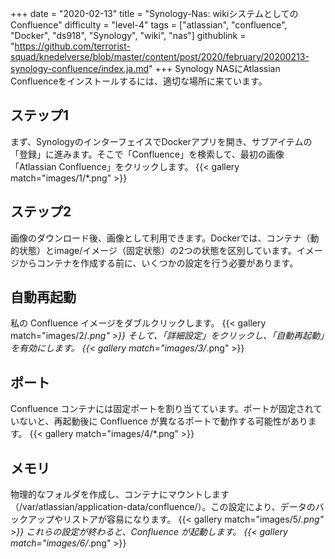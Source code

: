 +++
date = "2020-02-13"
title = "Synology-Nas: wikiシステムとしてのConfluence"
difficulty = "level-4"
tags = ["atlassian", "confluence", "Docker", "ds918", "Synology", "wiki", "nas"]
githublink = "https://github.com/terrorist-squad/knedelverse/blob/master/content/post/2020/february/20200213-synology-confluence/index.ja.md"
+++
Synology NASにAtlassian Confluenceをインストールするには、適切な場所に来ています。
## ステップ1
まず、SynologyのインターフェイスでDockerアプリを開き、サブアイテムの「登録」に進みます。そこで「Confluence」を検索して、最初の画像「Atlassian Confluence」をクリックします。
{{< gallery match="images/1/*.png" >}}

## ステップ2
画像のダウンロード後、画像として利用できます。Dockerでは、コンテナ（動的状態）とimage/イメージ（固定状態）の2つの状態を区別しています。イメージからコンテナを作成する前に、いくつかの設定を行う必要があります。
## 自動再起動
私の Confluence イメージをダブルクリックします。
{{< gallery match="images/2/*.png" >}}
そして、「詳細設定」をクリックし、「自動再起動」を有効にします。
{{< gallery match="images/3/*.png" >}}

## ポート
Confluence コンテナには固定ポートを割り当てています。ポートが固定されていないと、再起動後に Confluence が異なるポートで動作する可能性があります。
{{< gallery match="images/4/*.png" >}}

## メモリ
物理的なフォルダを作成し、コンテナにマウントします（/var/atlassian/application-data/confluence/）。この設定により、データのバックアップやリストアが容易になります。
{{< gallery match="images/5/*.png" >}}
これらの設定が終わると、Confluence が起動します。
{{< gallery match="images/6/*.png" >}}